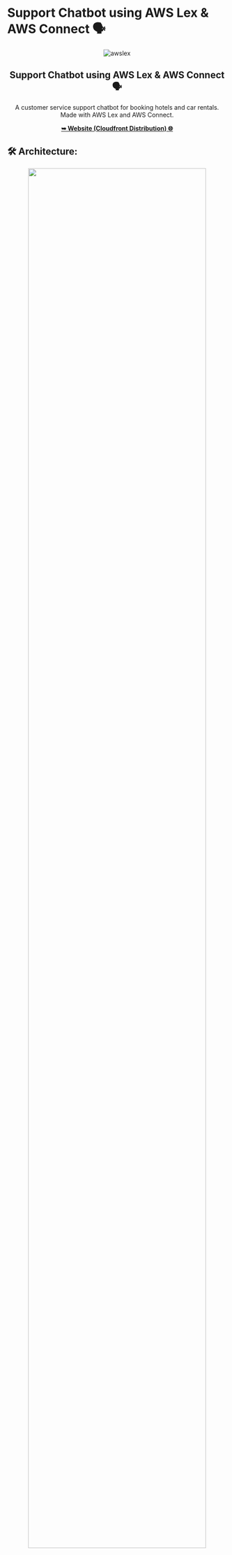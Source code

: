 # Support Chatbot using AWS Lex & AWS Connect 🗣
<div align="center">

  ![awslex](https://github.com/user-attachments/assets/e7c7ed92-d39b-412c-92f7-a942a9ec1ed3)

  <h2 align="center">Support Chatbot using AWS Lex & AWS Connect 🗣</h2>

  A customer service support chatbot for booking hotels and car rentals. Made with AWS Lex and AWS Connect.

  <a href="https://d5z5n79osgism.cloudfront.net/"><strong>➥ Website (Cloudfront Distribution) 🌐</strong></a>

</div>

## :hammer_and_wrench: Architecture:
<div align="center">

  <img src="https://github.com/user-attachments/assets/dcc56de8-d184-4dbc-aa5f-db25eee21139" style="width: 90%;">

</div>

## 🎙 AWS Connect Flow
<div align="center">

  <img src="https://github.com/user-attachments/assets/5909d942-2986-404d-943f-4b51fbf10e7d" style="width: 90%;">
  
</div>

## ⚙ Usage
To use the support chatbot, follow these steps:

1. **Specify whether you want to book a `Hotel` or a `Car`. The chatbot has only these 2 intents.**
2. **Afterwards, you'll be asked to specify the `Location`, `Start Date`, `End Date`, `Age`, `Room Type` or `Car Type`.**
3. **Try to answer question with a single or few words (keep it simple). Otherwise, the chatbot will initiate it's fallback intent and end the call**.
4. **You can also perform a `Voice Call` with the chatbot, but ensure your voice is clear.**

## 📖 Scenario: Booking a Car Rental
This section showcases an example use case for the Lex chatbot, keep in mind you can use it to book a hotel in the same manner. <br>
***NOTE ❗: Try to follow this conversation path closely otherwise the chatbot'll encounter an error end the convo.***

```yaml
Customer has joined the chat  

System Message:  
Welcome to Journey Grove! Whether you’re looking for the perfect hotel stay or a reliable car rental, our team is ready to help make your journey smooth and memorable.  

Support Bot:  
How can we help you today?  

Customer:  
I want to book a car  

Support Bot:  
In what city do you need to rent a car?  

Customer:  
New York  

Support Bot:  
What day do you want to start your rental?  

Customer:  
Tomorrow  

Support Bot:  
What day do you want to return the car?  

Customer:  
7 days from now.  

Support Bot:  
How old is the driver for this rental?  

Customer:  
32  

Support Bot:  
What type of car would you like to rent? Our most popular options are economy, midsize, and luxury.  

Customer:  
Economy  

Support Bot:  
Okay, I have you down for a Economy rental in New York from 2024-12-01 to 2024-12-07. Should I book the reservation?  

Customer:  
Yes, please.  

System Message:  
Thank you for choosing Journey Grove! We're glad to have helped with your travel plans. Safe travels, and we look forward to serving you again soon!  

Chat has ended!  
```
---

***Lastly, this was a fun project 🎉! Feel free to play around with it, but expect things to break if you play too hard 🤣.***

